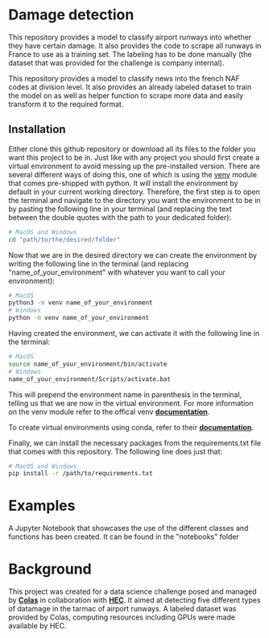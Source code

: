 # Damage detection

This repository provides a model to classify airport runways into whether they have certain damage. It also provides the code to scrape all runways in France to use as a training set. The labeling has to be done manually (the dataset that was provided for the challenge is company internal).

This repository provides a model to classify news into the french NAF codes at division level. It also provides an already labeled dataset to train the model on as well as helper function to scrape more data and easily transform it to the required format.

## Installation
Either clone this github repository or download all its files to the folder you want this project to be in.
Just like with any project you should first create a virtual environment to avoid messing up the pre-installed version. There are several different ways of doing this, one of which is using the [venv](https://docs.python.org/3/library/venv.html#module-venv) module that comes pre-shipped with python. It will install the environment by default in your current working directory. Therefore, the first step is to open the terminal and navigate to the directory you want the environment to be in by pasting the following line in your terminal (and replacing the text between the double quotes with the path to your dedicated folder):
```sh
# MacOS and Windows
cd "path/to/the/desired/folder"
```
Now that we are in the desired directory we can create the environment by writing the following line in the terminal (and replacing "name_of_your_environment" with whatever you want to call your environment):
```sh
# MacOS
python3 -m venv name_of_your_environment
# Windows
python -m venv name_of_your_environment
```
Having created the environment, we can activate it with the following line in the terminal:
```sh
# MacOS
source name_of_your_environment/bin/activate
# Windows
name_of_your_environment/Scripts/activate.bat
```
This will prepend the environment name in parenthesis in the terminal, telling us that we are now in the virtual environment.
For more information on the venv module refer to the offical venv [**documentation**](https://docs.python.org/3/library/venv.html#module-venv).

To create virtual environments using conda, refer to their [**documentation**](https://conda.io/projects/conda/en/latest/user-guide/tasks/manage-environments.html).

Finally, we can install the necessary packages from the requirements.txt file that comes with this repository. The following line does just that:
```sh
# MacOS and Windows
pip install -r /path/to/requirements.txt
```

# Examples
A Jupyter Notebook that showcases the use of the different classes and functions has been created. It can be found in the "notebooks"  folder

# Background
This project was created for a data science challenge posed and managed by [**Colas**](https://www.colas.com/fr) in collaboration with [**HEC**](https://www.hec.edu/en/master-s-programs/ecole-polytechnique-hec-programs/master-science-data-sciencefor-business-ecole-polytechnique-hec). It aimed at detecting five different types of datamage in the tarmac of airport runways. A labeled dataset was provided by Colas, computing resources including GPUs were made available by HEC.
